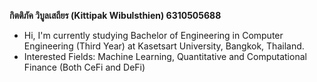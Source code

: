 **กิตติภัค วิบูลเสถียร (Kittipak Wibulsthien) 6310505688**
- Hi, I'm currently studying Bachelor of Engineering in Computer Engineering (Third Year) at Kasetsart University, Bangkok, Thailand.
- Interested Fields: Machine Learning, Quantitative and Computational Finance (Both CeFi and DeFi)

<!--
**AlienX77-cmd/AlienX77-cmd** is a ✨ _special_ ✨ repository because its `README.md` (this file) appears on your GitHub profile.

Here are some ideas to get you started:

- 🔭 I’m currently working on ...
- 🌱 I’m currently learning ...
- 👯 I’m looking to collaborate on ...
- 🤔 I’m looking for help with ...
- 💬 Ask me about ...
- 📫 How to reach me: ...
- 😄 Pronouns: ...
- ⚡ Fun fact: ...
-->
